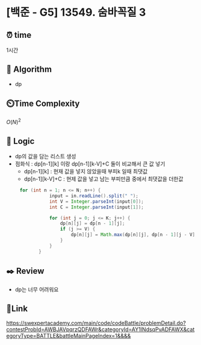 # [백준 - G5] 13549. 숨바꼭질 3

## ⏰ **time**

1시간

## :pushpin: **Algorithm**

- dp

## ⏲️**Time Complexity**

$O(N)^2$

## :round_pushpin: **Logic**

- dp의 값을 담는 리스트 생성
- 점화식 : dp[n-1][k] 이랑 dp[n-1][k-V]+C 둘이 비교해서 큰 값 넣기
  	- dp[n-1][k] : 현재 값을 넣지 않았을때 부피k 일때 최댓값
  	- dp[n-1][k-V]+C : 현제 값을 넣고 남는 부피만큼 중에서 최댓값을 더한값

```java
	 for (int n = 1; n <= N; n++) {
                input = in.readLine().split(" ");
                int V = Integer.parseInt(input[0]);
                int C = Integer.parseInt(input[1]);

                for (int j = 0; j <= K; j++) {
                    dp[n][j] = dp[n - 1][j];
                    if (j >= V) { 
                        dp[n][j] = Math.max(dp[n][j], dp[n - 1][j - V] + C);
                    }
                }
            }
```

## :black_nib: **Review**
- dp는 너무 어려워요


## 📡**Link**

https://swexpertacademy.com/main/code/codeBattle/problemDetail.do?contestProbId=AWBJAVpqrzQDFAWr&categoryId=AY1INdsqPvADFAWX&categoryType=BATTLE&battleMainPageIndex=1&&&&

